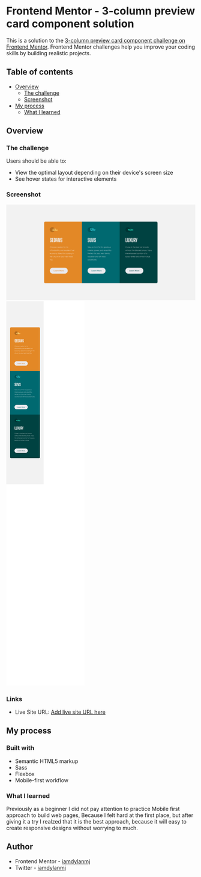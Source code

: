 # Frontend Mentor - 3-column preview card component solution

This is a solution to the [3-column preview card component challenge on Frontend Mentor](https://www.frontendmentor.io/challenges/3column-preview-card-component-pH92eAR2-). Frontend Mentor challenges help you improve your coding skills by building realistic projects. 

## Table of contents

- [Overview](#overview)
  - [The challenge](#the-challenge)
  - [Screenshot](#screenshot)
- [My process](#my-process)
  - [What I learned](#what-i-learned)


## Overview

### The challenge

Users should be able to:

- View the optimal layout depending on their device's screen size
- See hover states for interactive elements

### Screenshot

![Desktop view](./images/screenshots/desktopView.png)
![Mobile view](./images/screenshots/mobileView.png)

### Links

- Live Site URL: [Add live site URL here](https://iamdylanmj.github.io/3-column-preview-card-component/)

## My process

### Built with

- Semantic HTML5 markup
- Sass
- Flexbox
- Mobile-first workflow

### What I learned

Previously as a beginner I did not pay attention to practice Mobile first approach to build web pages, Because I felt hard at the first place, but after giving it a try I realzed that it is the best approach, because it will easy to create responsive designs without worrying to much.

## Author

- Frontend Mentor - [iamdylanmj](https://www.frontendmentor.io/profile/iamdylanmj)
- Twitter - [iamdylanmj](https://twitter.com/DilanMa98729384)

